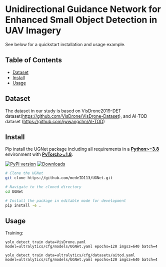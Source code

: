 # Unidirectional Guidance Network for Enhanced Small Object Detection in UAV Imagery
See below for a quickstart installation and usage example.

## Table of Contents

- [Dataset](##Dataset)
- [Install](##Install)
- [Usage](##Usage)

## Dataset
The dataset in our study is based on VisDrone2019-DET dataset(https://github.com/VisDrone/VisDrone-Dataset), and AI-TOD dataset (https://github.com/jwwangchn/AI-TOD)


## Install
Pip install the UGNet package including all requirements in a [**Python>=3.8**](https://www.python.org/) environment with [**PyTorch>=1.8**](https://pytorch.org/get-started/locally/).

[![PyPI version](https://badge.fury.io/py/ultralytics.svg)](https://badge.fury.io/py/ultralytics) [![Downloads](https://static.pepy.tech/badge/ultralytics)](https://pepy.tech/project/ultralytics)

```bash
# Clone the UGNet
git clone https://github.com/medeID113/UGNet.git

# Navigate to the cloned directory
cd UGNet

# Install the package in editable mode for development
pip install -e .
```

## Usage

Training:

 ```
 yolo detect train data=VisDrone.yaml model=ultralytics/cfg/models/UGNet.yaml epochs=120 imgsz=640 batch=4

yolo detect train data=ultralytics/cfg/datasets/aitod.yaml model=ultralytics/cfg/models/UGNet.yaml epochs=120 imgsz=640 batch=4
 ```







